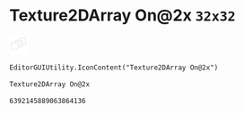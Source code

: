 # Texture2DArray On@2x `32x32`
<img src="/img/Texture2DArray%20On@2x.png" width=32 height=32>

``` CSharp
EditorGUIUtility.IconContent("Texture2DArray On@2x")
```
```
Texture2DArray On@2x
```
```
6392145889063864136
```
